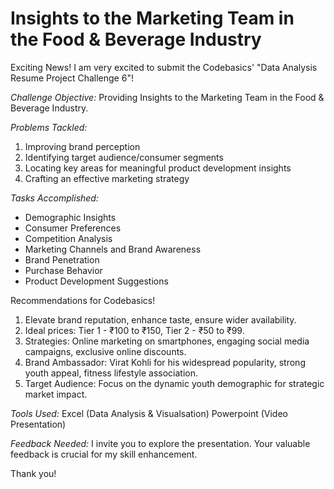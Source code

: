 # Insights to the Marketing Team in the Food & Beverage Industry

Exciting News! 
I am very excited to submit the Codebasics' "Data Analysis Resume Project Challenge 6"! 

*Challenge Objective:*
Providing Insights to the Marketing Team in the Food & Beverage Industry.

*Problems Tackled:*
1. Improving brand perception
2. Identifying target audience/consumer segments
3. Locating key areas for meaningful product development insights
4. Crafting an effective marketing strategy

*Tasks Accomplished:*
- Demographic Insights 
- Consumer Preferences 
- Competition Analysis 
- Marketing Channels and Brand Awareness 
- Brand Penetration 
- Purchase Behavior 
- Product Development Suggestions 

 Recommendations for Codebasics! 
1.	Elevate brand reputation, enhance taste, ensure wider availability. 
2.	Ideal prices: Tier 1 - ₹100 to ₹150, Tier 2 - ₹50 to ₹99. 
3.	Strategies: Online marketing on smartphones, engaging social media campaigns, exclusive online discounts. 
4.	Brand Ambassador: Virat Kohli for his widespread popularity, strong youth appeal, fitness lifestyle association. 
5.	Target Audience: Focus on the dynamic youth demographic for strategic market impact. 

*Tools Used:*
Excel (Data Analysis & Visualsation)
Powerpoint (Video Presentation)

*Feedback Needed:*
I invite you to explore the presentation. Your valuable feedback is crucial for my skill enhancement.

Thank you! 
